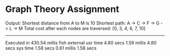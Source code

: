 # Graph Theory Assignment

Output:
Shortest distance from A to M is 10
Shortest path: A -> C -> F -> G -> L -> M
Total cost after each nodes are traversed: [0, 3, 4, 6, 7, 10]

________________________________________________________
Executed in  430.54 millis    fish           external
   usr time    4.80 secs      1.59 millis    4.80 secs
   sys time    1.58 secs      0.61 millis    1.58 secs
